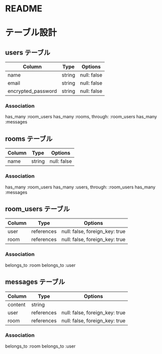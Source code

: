 # README

# テーブル設計

## users テーブル

| Column             | Type   | Options     |
| ------------------ | ------ | ----------- |
| name               | string | null: false |
| email              | string | null: false |
| encrypted_password | string | null: false |

### Association

 has_many :room_users
has_many :rooms, through: :room_users
 has_many :messages

## rooms テーブル

| Column | Type   | Options     |
| ------ | ------ | ----------- |
| name   | string | null: false |

### Association

 has_many :room_users
 has_many :users, through: :room_users
 has_many :messages

## room_users テーブル

| Column | Type       | Options                        |
| ------ | ---------- | ------------------------------ |
| user   | references | null: false, foreign_key: true |
| room   | references | null: false, foreign_key: true |

### Association

 belongs_to :room
 belongs_to :user

## messages テーブル

| Column  | Type       | Options                        |
| ------- | ---------- | ------------------------------ |
| content | string     |                                |
| user    | references | null: false, foreign_key: true |
| room    | references | null: false, foreign_key: true |

### Association

 belongs_to :room
 belongs_to :user
